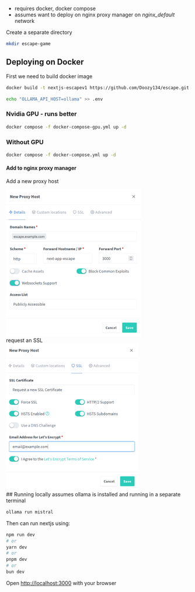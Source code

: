 - requires docker, docker compose
- assumes want to deploy on nginx proxy manager on *nginx_default* network

Create a separate directory

```bash
mkdir escape-game
```

## Deploying on Docker

First we need to build docker image

```bash
docker build -t nextjs-escapev1 https://github.com/Doozy134/escape.git
```
```bash
echo "OLLAMA_API_HOST=ollama" >> .env
```

### Nvidia GPU - runs better

```bash
docker compose -f docker-compose-gpu.yml up -d
```

### Without GPU

```bash
docker compose -f docker-compose.yml up -d
```

#### Add to nginx proxy manager
Add a new proxy host 
<div>
 <img src="npm-proxy-host.png" height="400">
</div>
request an SSL
<div>
 <img src="SSL.png" height="400">
</div>
## Running locally
assumes ollama is installed and running in a separate terminal

```bash 
ollama run mistral
```

Then can run nextjs using:

```bash
npm run dev
# or
yarn dev
# or
pnpm dev
# or
bun dev
```

Open [http://localhost:3000](http://localhost:3000) with your browser 
